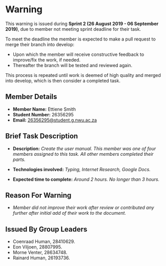 # Warning

This warning is issued during **Sprint 2 (26 August 2019 - 06 September 2019)**, due to member not meeting sprint deadline for their task.

To meet the deadline the member is expected to make a pull request to merge their branch into develop:

* Upon which the member will receive constructive feedback to improve/fix the work, if needed.
* Thereafter the branch will be tested and reviewed again.

This process is repeated until work is deemed of high quality and merged into develop, which is then consider a completed task.

## Member Details

* **Member Name:** Ettiene Smith
* **Student Number:** 26356295 
* **Email:** 26356295@student.g.nwu.ac.za

## Brief Task Description

* **Description:** _Create the user manual. This member was one of four members assigned to this task. All other members completed their parts._

* **Technologies involved:** _Typing, Internet Research, Google Docs._

* **Expected time to complete:** _Around 2 hours. No longer than 3 hours._

## Reason For Warning

* _Member did not improve their work after review or contributed any further after initial add of their work to the document._

## Issued By Group Leaders

* Coenraad Human, 28410629.
* Eon Viljoen, 28807995.
* Morne Venter, 28634748.
* Rainard Human, 26193736.
